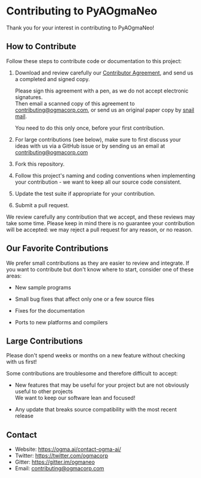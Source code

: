 # Contributing to PyAOgmaNeo

Thank you for your interest in contributing to PyAOgmaNeo!

## How to Contribute

Follow these steps to contribute code or documentation to this project:

1. Download and review carefully our [Contributor Agreement](https://ogma.ai/wp-content/uploads/2016/09/OgmaContributorAgreement.pdf), and send us a completed and signed copy.

   Please sign this agreement with a pen, as we do not accept electronic signatures.<br/>
   Then email a scanned copy of this agreement to contributing@ogmacorp.com, or send us an original paper copy by [snail mail](https://ogma.ai/contact-ogma-ai/).

   You need to do this only once, before your first contribution.

2. For large contributions (see below), make sure to first discuss your ideas with us via a GitHub issue or by sending us an email at contributing@ogmacorp.com

3. Fork this repository.

4. Follow this project's naming and coding conventions when implementing your contribution - we want to keep all our source code consistent.

5. Update the test suite if appropriate for your contribution.

6. Submit a pull request.

We review carefully any contribution that we accept, and these reviews may take some time. Please keep in mind there is no guarantee your contribution will be accepted: we may reject a pull request for any reason, or no reason.

## Our Favorite Contributions

We prefer small contributions as they are easier to review and integrate. If you want to contribute but don't know where to start, consider one of these areas:

 * New sample programs

 * Small bug fixes that affect only one or a few source files

 * Fixes for the documentation

 * Ports to new platforms and compilers

## Large Contributions

Please don't spend weeks or months on a new feature without checking with us first!

Some contributions are troublesome and therefore difficult to accept:

 * New features that may be useful for your project but are not obviously useful to other projects<br/>
   We want to keep our software lean and focused!

 * Any update that breaks source compatibility with the most recent release

## Contact

 * Website: https://ogma.ai/contact-ogma-ai/
 * Twitter: https://twitter.com/ogmacorp
 * Gitter: https://gitter.im/ogmaneo
 * Email: contributing@ogmacorp.com
